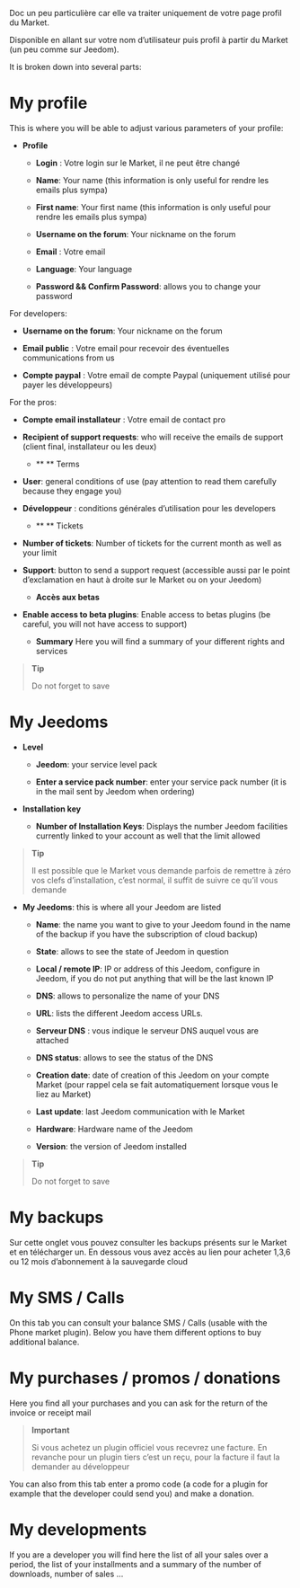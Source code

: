 Doc un peu particulière car elle va traiter uniquement de votre page
profil du Market.

Disponible en allant sur votre nom d’utilisateur puis profil à partir du
Market (un peu comme sur Jeedom).

It is broken down into several parts:

My profile
==========

This is where you will be able to adjust various parameters of your
profile:

-   **Profile**

    -   **Login** : Votre login sur le Market, il ne peut être changé

    -   **Name**: Your name (this information is only useful for
        rendre les emails plus sympa)

    -   **First name**: Your first name (this information is only useful
        pour rendre les emails plus sympa)

    -   **Username on the forum**: Your nickname on the forum

    -   **Email** : Votre email

    -   **Language**: Your language

    -   **Password && Confirm Password**: allows you to
        change your password

For developers:

-   **Username on the forum**: Your nickname on the forum

-   **Email public** : Votre email pour recevoir des éventuelles
    communications from us

-   **Compte paypal** : Votre email de compte Paypal (uniquement utilisé
    pour payer les développeurs)

For the pros:

-   **Compte email installateur** : Votre email de contact pro

-   **Recipient of support requests**: who will receive the
    emails de support (client final, installateur ou les deux)

    -   ** ** Terms

-   **User**: general conditions of use (pay attention to
    read them carefully because they engage you)

-   **Développeur** : conditions générales d’utilisation pour les
    developers

    -   ** ** Tickets

-   **Number of tickets**: Number of tickets for the current month
    as well as your limit

-   **Support**: button to send a support request (accessible
    aussi par le point d’exclamation en haut à droite sur le Market ou
    on your Jeedom)

    -   **Accès aux betas**

-   **Enable access to beta plugins**: Enable access to
    betas plugins (be careful, you will not have access to support)

    -   **Summary** Here you will find a summary of your different
        rights and services

> **Tip**
>
> Do not forget to save

My Jeedoms
===========

-   **Level**

    -   **Jeedom**: your service level pack

    -   **Enter a service pack number**: enter your
        service pack number (it is in the mail sent by
        Jeedom when ordering)

-   **Installation key**

    -   **Number of Installation Keys**: Displays the number
        Jeedom facilities currently linked to your account as well
        that the limit allowed

> **Tip**
>
> Il est possible que le Market vous demande parfois de remettre à zéro
> vos clefs d’installation, c’est normal, il suffit de suivre ce qu’il
> vous demande

-   **My Jeedoms**: this is where all your Jeedom are listed

    -   **Name**: the name you want to give to your Jeedom
        found in the name of the backup if you have the subscription of
        cloud backup)

    -   **State**: allows to see the state of Jeedom in question

    -   **Local / remote IP**: IP or address of this Jeedom,
        configure in Jeedom, if you do not put anything that will be the
        last known IP

    -   **DNS**: allows to personalize the name of your DNS

    -   **URL**: lists the different Jeedom access URLs.

    -   **Serveur DNS** : vous indique le serveur DNS auquel vous
        are attached

    -   **DNS status**: allows to see the status of the DNS

    -   **Creation date**: date of creation of this Jeedom on your
        compte Market (pour rappel cela se fait automatiquement lorsque
        vous le liez au Market)

    -   **Last update**: last Jeedom communication with
        le Market

    -   **Hardware**: Hardware name of the Jeedom

    -   **Version**: the version of Jeedom installed

> **Tip**
>
> Do not forget to save

My backups
===========

Sur cette onglet vous pouvez consulter les backups présents sur le
Market et en télécharger un. En dessous vous avez accès au lien pour
acheter 1,3,6 ou 12 mois d’abonnement à la sauvegarde cloud

My SMS / Calls
==============

On this tab you can consult your balance SMS / Calls
(usable with the Phone market plugin). Below you have them
different options to buy additional balance.

My purchases / promos / donations
======================

Here you find all your purchases and you can ask for the return of the
invoice or receipt mail

> **Important**
>
> Si vous achetez un plugin officiel vous recevrez une facture. En
> revanche pour un plugin tiers c’est un reçu, pour la facture il faut
> la demander au développeur

You can also from this tab enter a promo code (a code
for a plugin for example that the developer could send you) and
make a donation.

My developments
=================

If you are a developer you will find here the list of all your
sales over a period, the list of your installments and a summary of the
number of downloads, number of sales ...
